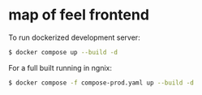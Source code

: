 # map of feel frontend

To run dockerized development server:
```sh
$ docker compose up --build -d
```

For a full built running in ngnix:

```sh
$ docker compose -f compose-prod.yaml up --build -d
```
